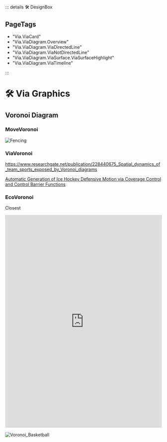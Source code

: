 ::: details 🛠 <dev>DesignBox</dev>  
<h2>PageTags</h2>

- "Via.ViaCard"
- "Via.ViaDiagram.Overview"
- "Via.ViaDiagram.ViaDirectedLine"
- "Via.ViaDiagram.ViaNotDirectedLine"
- "Via.ViaDiagram.ViaSurface.ViaSurfaceHighlight"
- "Via.ViaDiagram.ViaTimeline"

:::

# 🛠 Via Graphics




## Voronoi Diagram


### <move>MoveVoronoi</move>
![Fencing](/Via/Voronoi/FencingVoronoi.png)


### <route>ViaVoronoi</route>
https://www.researchgate.net/publication/228440675_Spatial_dynamics_of_team_sports_exposed_by_Voronoi_diagrams


[Automatic Generation of Ice Hockey Defensive Motion via
Coverage Control and Control Barrier Functions
](https://arxiv.org/pdf/2111.10804.pdf)

### <eco>EcoVoronoi</eco>

Closest 

<iframe width="100%" height="684" frameborder="0"
  src="https://observablehq.com/embed/@d3/circle-dragging-iii?cells=chart"></iframe>

![Voronoi_Basketball](/Via/Voronoi/Voronoi_Basketball.jpeg)
